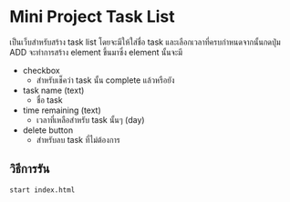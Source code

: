 # Mini Project Task List

เป็นเว็บสำหรับสร้าง task list โดยจะมีให้ใส่ชื่อ task และเลือกเวลาที่ครบกำหนดจากนั้นกดปุ่ม ADD จะทำการสร้าง element ขึ้นมาซึ่ง element นั้นจะมี

- checkbox
  - สำหรับเช็คว่า task นั้น complete แล้วหรือยัง
- task name (text)
  - ชื่อ task
- time remaining (text)
  - เวลาที่เหลือสำหรับ task นั้นๆ (day)
- delete button
  - สำหรับลบ task ที่ไม่ต้องการ

## วิธีการรัน

```
start index.html
```
